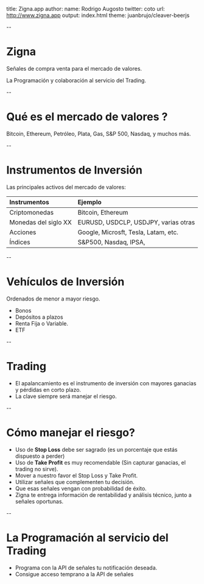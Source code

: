 title: Zigna.app
author:
  name: Rodrigo Augosto
  twitter: coto
  url: http://www.zigna.app
output: index.html
theme: juanbrujo/cleaver-beerjs

--

# Zigna 

Señales de compra venta para el mercado de valores.

La Programación y colaboración al servicio del Trading.

--

# Qué es el mercado de valores ?

Bitcoin, Ethereum, Petróleo, Plata, Gas, S&P 500, Nasdaq, y muchos más.

--

# Instrumentos de Inversión

Las principales activos del mercado de valores:


| Instrumentos              | Ejemplo                               |
| :------------------------ | :------------------------------------ |
| Criptomonedas             | Bitcoin, Ethereum                     |
| Monedas del siglo XX      | EURUSD, USDCLP, USDJPY, varias otras  |
| Acciones                  | Google, Microsft, Tesla, Latam, etc.  |
| Índices                   | S&P500, Nasdaq, IPSA,                 |

--

# Vehículos de Inversión

Ordenados de menor a mayor riesgo.

* Bonos
* Depósitos a plazos
* Renta Fija o Variable.
* ETF

--

# Trading

* El apalancamiento es el instrumento de inversión con mayores ganacias y pérdidas en corto plazo.
* La clave siempre será manejar el riesgo.

--

# Cómo manejar el riesgo?

* Uso de **Stop Loss** debe ser sagrado (es un porcentaje que estás dispuesto a perder)
* Uso de **Take Profit** es muy recomendable (Sin capturar ganacias, el trading no sirve).
* Mover a nuestro favor el Stop Loss y Take Profit.
* Utilizar señales que complementen tu decisión.
* Que esas señales vengan con probabilidad de éxito.
* Zigna te entrega información de rentabilidad y análisis técnico, junto a señales oportunas.

--

# La Programación al servicio del Trading

* Programa con la API de señales tu notificación deseada.
* Consigue acceso temprano a la API de señales

